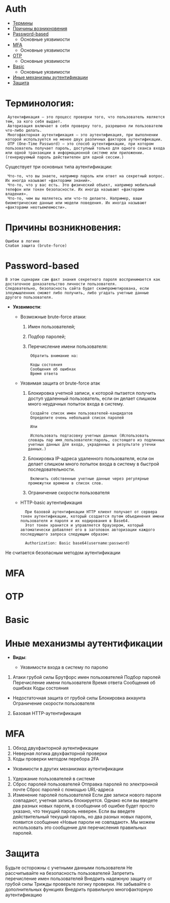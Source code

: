 # Auth

* [Термины](#Терминология)
* [Причины возникновения](#Причины)
* [Password-based](#Password-based)
  	* Основные уязвимости
* [MFA](#MFA)
	* Основные уязвимости
* [OTP](#OTP)
	* Основные уязвимости
* [Basic](#Basic)
	* Основные уязвимости
* [Иные механизмы аутентификации](#Иные) 
* [Защита](#Защита)

# Терминология:

     Аутентификация — это процесс проверки того, что пользователь является тем, за кого себя выдает.
     Авторизация включает в себя проверку того, разрешено ли пользователю что-либо делать.
     Многофакторная аутентификация — это аутентификация, при выполнении которой используется не менее двух различных факторов аутентификации.
     OTP (One-Time Password) — это способ аутентификации, при котором пользователь получает пароль, доступный только для одного сеанса входа или одной транзакции в информационной системе или приложении. (генерируемый пароль действителен для одной сессии.)

Существует три основных типа аутентификации:

     Что-то, что вы знаете, например пароль или ответ на секретный вопрос. Их иногда называют «факторами знаний».
     Что-то, что у вас есть. Это физический объект, например мобильный телефон или токен безопасности. Их иногда называют «факторами владения».
     Что-то, чем вы являетесь или что-то делаете. Например, ваши биометрические данные или модели поведения. Их иногда называют «факторами неотъемлемости».

# Причины возникновения:
	Ошибки в логике
	Слабая защита (brute-force)



# Password-based

	В этом сценарии сам факт знания секретного пароля воспринимается как достаточное доказательство личности пользователя. 
 	Следовательно, безопасность сайта будет скомпрометирована, если злоумышленник сможет либо получить, либо угадать учетные данные другого пользователя.

* **Уязвимости**:

	* Возможные brute-force атаки:

  		1. Имен пользователей;
  		2. Подбор паролей;
		3. Перечисление имени пользователя:
  
  				Обратить внимание на:
     
				Коды состояния
				Сообщения об ошибках
				Время ответа
   
  	* Уязвимая защита от brute-force атак

		1. Блокировка учетной записи, к которой пытается получить доступ удаленный пользователь, если он делает слишком много неудачных попыток входа в систему.

  	   			Создайте список имен пользователей-кандидатов
 				Определите очень небольшой список паролей
 
  	   			Или
 
  	   			Использовать подтасовку учетных данных (Использовать словарь пар имя_пользователя:пароль, состоящего из подлинных учетных данных для входа, украденных в результате утечки данных.)
  				
 		2. Блокировка IP-адреса удаленного пользователя, если он делает слишком много попыток входа в систему в быстрой последовательности.

  	   			Включить собственные учетные данные через регулярные промежутки времени в список слов.
  	   
  	   	3. Ограничение скорости пользователя
  	  
  	* HTTP-basic аутентификация
  	  
  	  		При базовой аутентификации HTTP клиент получает от сервера токен аутентификации, который создается путем объединения имени пользователя и пароля и их кодирования в Base64.
  	  		Этот токен хранится и управляется браузером, который автоматически добавляет его в заголовок авторизации каждого последующего запроса следующим образом:

			Authorization: Basic base64(username:password)
Не считается безопасным методом аутентификации

# MFA
# OTP
# Basic
# Иные механизмы аутентификации 








* **Виды**:

  * Уязвимости входа в систему по паролю
1. Атаки грубой силы
	Брутфорс имен пользователей
	Подбор паролей
	Перечисление имени пользователя
		Время ответа
		Сообщения об ошибках
		Коды состояния
+ Недостаточная защита от грубой силы
	Блокировка аккаунта
	Ограничение скорости пользователя
2. Базовая HTTP-аутентификация

# MFA
1. Обход двухфакторной аутентификации
2. Неверная логика двухфакторной проверки
3. Коды проверки методом перебора 2FA
*	Уязвимости в других механизмах аутентификации
1. Удержание пользователей в системе
2. Сброс паролей пользователей
Отправка паролей по электронной почте
Сброс паролей с помощью URL-адреса
3. Изменение паролей пользователей
Если две записи нового пароля совпадают, учетная запись блокируется. Однако если вы введете два разных новых пароля, в сообщении об ошибке будет просто указано, что текущий пароль неверен. Если вы введете действительный текущий пароль, но два разных новых пароля, появится сообщение «Новые пароли не совпадают». Мы можем использовать это сообщение для перечисления правильных паролей.

# Защита
Будьте осторожны с учетными данными пользователя
Не рассчитывайте на безопасность пользователей
Запретить перечисление имен пользователей
Внедрить надежную защиту от грубой силы
Трижды проверьте логику проверки.
Не забывайте о дополнительных функциях
Внедрить правильную многофакторную аутентификацию

